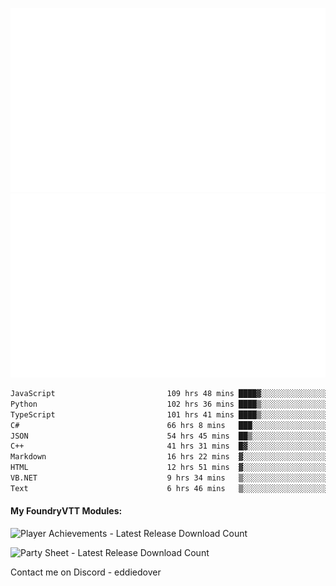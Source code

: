 
![](https://raw.githubusercontent.com/eddiedover/ghstats/master/generated/overview.svg)
![](https://raw.githubusercontent.com/eddiedover/ghstats/master/generated/languages.svg)

<!--START_SECTION:waka-->

```txt
JavaScript                         109 hrs 48 mins ████▓░░░░░░░░░░░░░░░░░░░░   19.01 %
Python                             102 hrs 36 mins ████▒░░░░░░░░░░░░░░░░░░░░   17.77 %
TypeScript                         101 hrs 41 mins ████▒░░░░░░░░░░░░░░░░░░░░   17.61 %
C#                                 66 hrs 8 mins   ███░░░░░░░░░░░░░░░░░░░░░░   11.45 %
JSON                               54 hrs 45 mins  ██▒░░░░░░░░░░░░░░░░░░░░░░   09.48 %
C++                                41 hrs 31 mins  █▓░░░░░░░░░░░░░░░░░░░░░░░   07.19 %
Markdown                           16 hrs 22 mins  ▓░░░░░░░░░░░░░░░░░░░░░░░░   02.83 %
HTML                               12 hrs 51 mins  ▓░░░░░░░░░░░░░░░░░░░░░░░░   02.23 %
VB.NET                             9 hrs 34 mins   ▒░░░░░░░░░░░░░░░░░░░░░░░░   01.66 %
Text                               6 hrs 46 mins   ▒░░░░░░░░░░░░░░░░░░░░░░░░   01.17 %
```

<!--END_SECTION:waka-->

#### My FoundryVTT Modules:

  ![Player Achievements - Latest Release Download Count](https://img.shields.io/badge/dynamic/json?label=Player%20Achievements%20-%20Downloads@latest&query=assets%5B1%5D.download_count&url=https%3A%2F%2Fapi.github.com%2Frepos%2FEddieDover%2Ffvtt-player-achievements%2Freleases%2Flatest)

  ![Party Sheet - Latest Release Download Count](https://img.shields.io/badge/dynamic/json?label=Party%20Sheet%20-%20Downloads@latest&query=assets%5B1%5D.download_count&url=https%3A%2F%2Fapi.github.com%2Frepos%2FEddieDover%2Ffvtt-party-sheet%2Freleases%2Flatest)

<a rel="me" href="https://techhub.social/@EddieDover"></a>

Contact me on Discord - eddiedover
